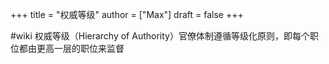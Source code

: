 +++
title = "权威等级"
author = ["Max"]
draft = false
+++

\#wiki
权威等级（Hierarchy of Authority）官僚体制遵循等级化原则，即每个职位都由更高一层的职位来监督
